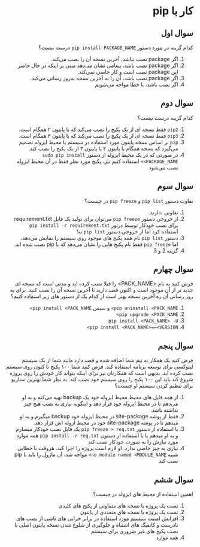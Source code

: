 <div dir="rtl">

# کار با pip


##  سوال اول

کدام گزینه در مورد دستور `pip install PACKAGE_NAME` درست نیست؟

1. اگر package نصب نباشد، آخرین نسخه آن را نصب می‌کند.
2. اگر package نصب باشد، پیغامی نشان می‌دهد مبنی بر اینکه در حال حاضر این package نصب است و کار خاصی نمی‌کند.
3. اگر package نصب باشد، آن را به آخرین نسخه به‌روز رسانی می‌کند.
4. اگر نصب باشد، با خطا مواجه می‌شویم



## سوال دوم

کدام گزینه درست نیست؟

1. `pip2` فقط نسخه ای از یک پکیج را نصب می‌کند که با پایتون ۲ همگام است.
2. `pip3` فقط نسخه ای از یک پکیج را نصب می‌کند که با پایتون ۳ همگام است.
3. `pip` بر اساس نسخه پایتون مورد استفاده در سیستم یا محیط ایزوله تصمیم می‌گیرد که نسخه همگام با پایتون ۲ یا پایتون ۳ از یک پکیج را نصب کند.
4. در صورتی که در یک محیط ایزوله از دستور `sudo pip install <PACKAGE_NAME>` استفاده کنیم نیز، پکیج مورد نظر فقط در آن محیط ایزوله نصب می‌شود


## سوال سوم

تفاوت دستور `pip list` و `pip freeze` در چیست؟

1. تفاوتی ندارند.
2. از خروجی دستور `pip freeze` می‌توان برای تولید یک فایل requirement.txt برای نصب خودکار توسط درتور `pip install -r requirement.txt` استفاده کرد اما از خروجی دستور `pip list` نه!
3. دستور `pip list` نام همه پکیج های موجود روی سیستم را نمایش می‌دهد، اما `pip freeze` فقط نام پکیج هایی را نشان می‌دهد که با pip نصب شده اند.
4. گزینه 2 و 3


## سوال چهارم

فرض کنید به نام <PACK_NAME> را قبلا نصب کرده اید و مدتی است که نسخه ای جدید تر از آن موجود است و اکنون قصد دارید تا آخرین نسخه آن را نصب کنید. برای به روز رسانی آن ره آخرین نسخه بهتر است از کدام یک از دستور های زیر استفاده کنیم؟

1. `pip uninstall <PACK_NAME>` و سپس `pip install <PACK_NAME>`
2. `pip upgrade <PACK_NAME>`
3. `pip install <PACK_NAME> -U`
4. `pip install <PACK_NAME>==<VERSION>`


## سوال پنجم

فرض کنید یک همکار به تیم شما اضافه شده و قصد دارد مانند شما از یک سیستم لینوکسی برای توسعه برنامه استفاده کند. فرض کنید شما ۱۰۰ پکیج تا کنون روی سیستم نصب کرده اید. بدیهی است که همکارتان نیز برای اینکه بتواند کار خودش را روی پروژه شروع کند باید این ۱۰۰ پکیج را روی سیستم خود نصب کند. به نظر شما بهترین سناریو برای تنظیم کردن سیستم او چیست؟

1. از همه فایل های محیط محیط ایزوله خود یک backup تهیه می‌کنم و به او می‌دهم تا در مجیط ایزوله خود قرار دهد و اینگونه نیازی به نصب هیچ چیز نداشته باشد.
2. فقط از پوشه site-package در محیط ایزوله خود backup میگیرم و به او میدهم تا در پوشه site-package خود در مجیط ازوله اش قرار دهد.
3. با استفاده از دستور `pip freeze > req.txt` یک فایل نصب خودکار میسازم و به او میدهم با با استفاده از دستون `pip install -r req.txt` همه موارد مورد نیازش را به صورت خودکار نصب کند
4. نیازی به چیز خاصی ندارد. او لازم است پروژه را اجرا کند. هروقت با خطایی شبیه `no module named <MODULE_NAME>` مواجه شد، آن ماژول را باید با pip نصب کند


## سوال ششم

اهمین استفاده از محیط های ایزوله در چیست؟

1. تست یک پروژه با نسخه های متفاوتی از پکیج های کلیدی
2. تست یک پروژه با نسخه های متعددی از پایتون
3. افزایش امنیت سیستم مورد استفاده در برابر خرابی های ناشی از نصب های نادرست و کانفیگ های اشتباه و جلوگیری از شلوغ شدن نسخه پایتون اصلی با نصب پکیج های غیر ضروری برای سیستم
4. همه موارد

</div>
